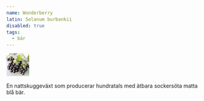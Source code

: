 ```yaml
---
name: Wonderberry
latin: Solanum burbankii
disabled: true
tags:
  - bär
---
```


<img src="/img/solanum-burbankii.jpg" width="60" data-srcset="1x, 1.5x, 2x" alt="Solanum burbankii" data-attribution="https://deaflora.de/Shop/Faszinierende-Nachtschatten/Wonderberry--Samen-.html">

En nattskuggeväxt som producerar hundratals med ätbara sockersöta matta blå bär.
